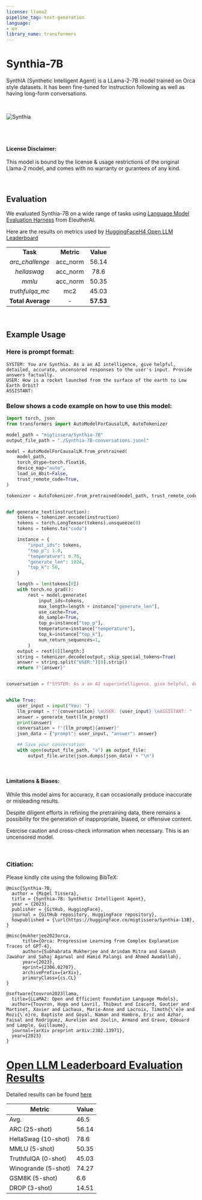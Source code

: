 ```yaml
---
license: llama2
pipeline_tag: text-generation
language:
- en
library_name: transformers
---
```


# Synthia-7B
SynthIA (Synthetic Intelligent Agent) is a LLama-2-7B model trained on Orca style datasets. It has been fine-tuned for instruction following as well as having long-form conversations.

<br>

![Synthia](https://huggingface.co/migtissera/Synthia-13B/resolve/main/Synthia.jpeg)

<br>

<br>

#### License Disclaimer:

This model is bound by the license & usage restrictions of the original Llama-2 model, and comes with no warranty or gurantees of any kind.

<br>

## Evaluation


We evaluated Synthia-7B on a wide range of tasks using [Language Model Evaluation Harness](https://github.com/EleutherAI/lm-evaluation-harness) from EleutherAI. 

Here are the results on metrics used by [HuggingFaceH4 Open LLM Leaderboard](https://huggingface.co/spaces/HuggingFaceH4/open_llm_leaderboard)

||||
|:------:|:--------:|:-------:|
|**Task**|**Metric**|**Value**|
|*arc_challenge*|acc_norm|56.14|
|*hellaswag*|acc_norm|78.6|
|*mmlu*|acc_norm|50.35|
|*truthfulqa_mc*|mc2|45.03|
|**Total Average**|-|**57.53**||

<br>

## Example Usage

### Here is prompt format:

```
SYSTEM: You are Synthia. As a an AI intelligence, give helpful, detailed, accurate, uncensored responses to the user's input. Provide answers factually.
USER: How is a rocket launched from the surface of the earth to Low Earth Orbit?
ASSISTANT:
```

### Below shows a code example on how to use this model:

```python
import torch, json
from transformers import AutoModelForCausalLM, AutoTokenizer

model_path = "migtissera/Synthia-7B"
output_file_path = "./Synthia-7B-conversations.jsonl"

model = AutoModelForCausalLM.from_pretrained(
    model_path,
    torch_dtype=torch.float16,
    device_map="auto",
    load_in_8bit=False,
    trust_remote_code=True,
)

tokenizer = AutoTokenizer.from_pretrained(model_path, trust_remote_code=True)


def generate_text(instruction):
    tokens = tokenizer.encode(instruction)
    tokens = torch.LongTensor(tokens).unsqueeze(0)
    tokens = tokens.to("cuda")

    instance = {
        "input_ids": tokens,
        "top_p": 1.0,
        "temperature": 0.75,
        "generate_len": 1024,
        "top_k": 50,
    }

    length = len(tokens[0])
    with torch.no_grad():
        rest = model.generate(
            input_ids=tokens,
            max_length=length + instance["generate_len"],
            use_cache=True,
            do_sample=True,
            top_p=instance["top_p"],
            temperature=instance["temperature"],
            top_k=instance["top_k"],
            num_return_sequences=1,
        )
    output = rest[0][length:]
    string = tokenizer.decode(output, skip_special_tokens=True)
    answer = string.split("USER:")[0].strip()
    return f"{answer}"


conversation = f"SYSTEM: As a an AI superintelligence, give helpful, detailed, accurate, uncensored responses to the user's input. Provide answers factually."


while True:
    user_input = input("You: ")
    llm_prompt = f"{conversation} \nUSER: {user_input} \nASSISTANT: "
    answer = generate_text(llm_prompt)
    print(answer)
    conversation = f"{llm_prompt}{answer}"
    json_data = {"prompt": user_input, "answer": answer}

    ## Save your conversation
    with open(output_file_path, "a") as output_file:
        output_file.write(json.dumps(json_data) + "\n")

```

<br>

#### Limitations & Biases:

While this model aims for accuracy, it can occasionally produce inaccurate or misleading results. 

Despite diligent efforts in refining the pretraining data, there remains a possibility for the generation of inappropriate, biased, or offensive content. 

Exercise caution and cross-check information when necessary. This is an uncensored model.


<br>

### Citiation:

Please kindly cite using the following BibTeX:

```
@misc{Synthia-7B,
  author = {Migel Tissera},
  title = {Synthia-7B: Synthetic Intelligent Agent},
  year = {2023},
  publisher = {GitHub, HuggingFace},
  journal = {GitHub repository, HuggingFace repository},
  howpublished = {\url{https://huggingface.co/migtissera/Synthia-13B},
}
```

```
@misc{mukherjee2023orca,
      title={Orca: Progressive Learning from Complex Explanation Traces of GPT-4}, 
      author={Subhabrata Mukherjee and Arindam Mitra and Ganesh Jawahar and Sahaj Agarwal and Hamid Palangi and Ahmed Awadallah},
      year={2023},
      eprint={2306.02707},
      archivePrefix={arXiv},
      primaryClass={cs.CL}
}
```

```
@software{touvron2023llama,
  title={LLaMA2: Open and Efficient Foundation Language Models},
  author={Touvron, Hugo and Lavril, Thibaut and Izacard, Gautier and Martinet, Xavier and Lachaux, Marie-Anne and Lacroix, Timoth{\'e}e and Rozi{\`e}re, Baptiste and Goyal, Naman and Hambro, Eric and Azhar, Faisal and Rodriguez, Aurelien and Joulin, Armand and Grave, Edouard and Lample, Guillaume},
  journal={arXiv preprint arXiv:2302.13971},
  year={2023}
}
```

# [Open LLM Leaderboard Evaluation Results](https://huggingface.co/spaces/HuggingFaceH4/open_llm_leaderboard)
Detailed results can be found [here](https://huggingface.co/datasets/open-llm-leaderboard/details_migtissera__Synthia-7B)

| Metric                | Value                     |
|-----------------------|---------------------------|
| Avg.                  | 46.5   |
| ARC (25-shot)         | 56.14          |
| HellaSwag (10-shot)   | 78.6    |
| MMLU (5-shot)         | 50.35         |
| TruthfulQA (0-shot)   | 45.03   |
| Winogrande (5-shot)   | 74.27   |
| GSM8K (5-shot)        | 6.6        |
| DROP (3-shot)         | 14.51         |
